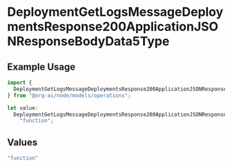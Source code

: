# DeploymentGetLogsMessageDeploymentsResponse200ApplicationJSONResponseBodyData5Type

## Example Usage

```typescript
import {
  DeploymentGetLogsMessageDeploymentsResponse200ApplicationJSONResponseBodyData5Type,
} from "@orq-ai/node/models/operations";

let value:
  DeploymentGetLogsMessageDeploymentsResponse200ApplicationJSONResponseBodyData5Type =
    "function";
```

## Values

```typescript
"function"
```
